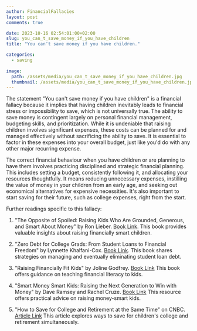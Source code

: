 ```yaml
---
author: FinancialFallacies
layout: post
comments: true

date: 2023-10-16 02:54:01:00+02:00  
slug: you_can_t_save_money_if_you_have_children
title: "You can’t save money if you have children."

categories:
  - saving
  
image:
  path: /assets/media/you_can_t_save_money_if_you_have_children.jpg
  thumbnail: /assets/media/you_can_t_save_money_if_you_have_children.jpg
---
```


The statement "You can't save money if you have children" is a financial fallacy because it implies that having children inevitably leads to financial stress or impossibility to save, which is not universally true. The ability to save money is contingent largely on personal financial management, budgeting skills, and prioritization. While it is undeniable that raising children involves significant expenses, these costs can be planned for and managed effectively without sacrificing the ability to save. It is essential to factor in these expenses into your overall budget, just like you'd do with any other major recurring expense.

The correct financial behaviour when you have children or are planning to have them involves practicing disciplined and strategic financial planning. This includes setting a budget, consistently following it, and allocating your resources thoughtfully. It means reducing unnecessary expenses, instilling the value of money in your children from an early age, and seeking out economical alternatives for expensive necessities. It's also important to start saving for their future, such as college expenses, right from the start. 

Further readings specific to this fallacy:

1. "The Opposite of Spoiled: Raising Kids Who Are Grounded, Generous, and Smart About Money" by Ron Lieber. [Book Link](https://www.amazon.com/Opposite-Spoiled-Raising-Grounded-Generous/dp/0062247026/ref=nosim?tag=financialfall-20).
This book provides valuable insights about raising financially smart children.

2. "Zero Debt for College Grads: From Student Loans to Financial Freedom" by Lynnette Khalfani-Cox. [Book Link](https://www.amazon.com/Zero-Debt-College-Grads-Financial/dp/1932450106/ref=nosim?tag=financialfall-20).
This book shares strategies on managing and eventually eliminating student loan debt.

3. "Raising Financially Fit Kids" by Joline Godfrey. [Book Link](https://www.amazon.com/Raising-Financially-Fit-Kids-Revised/dp/1607744082/ref=nosim?tag=financialfall-20)
This book offers guidance on teaching financial literacy to kids.

4. "Smart Money Smart Kids: Raising the Next Generation to Win with Money" by Dave Ramsey and Rachel Cruze. [Book Link](https://www.amazon.com/Smart-Money-Kids-Raising-Generation/dp/1937077632/ref=nosim?tag=financialfall-20)
This resource offers practical advice on raising money-smart kids.

5. "How to Save for College and Retirement at the Same Time" on CNBC. [Article Link](https://www.cnbc.com/select/how-to-save-for-college-and-retirement-at-the-same-time/)
This article explores ways to save for children's college and retirement simultaneously.
